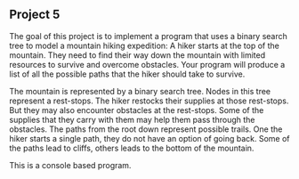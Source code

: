 ## Project 5

The goal of this project is to implement a program that uses a binary search tree to model a mountain hiking expedition: 
A hiker starts at the top of the mountain. They need to find their way down the mountain with limited resources to survive and overcome obstacles. 
Your program will produce a list of all the possible paths that the hiker should take to survive.

The mountain is represented by a binary search tree. Nodes in this tree represent a rest-stops. The hiker restocks their supplies at those rest-stops. 
But they may also encounter obstacles at the rest-stops. Some of the supplies that they carry with them may help them pass through the obstacles. 
The paths from the root down represent possible trails. One the hiker starts a single path, they do not have an option of going back. 
Some of the paths lead to cliffs, others leads to the bottom of the mountain. 

This is a console based program.
